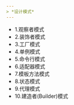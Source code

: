 ```yaml
---
> *设计模式*
---
```


- 1.观察者模式
- 2.装饰者模式
- 3.工厂模式
- 4.单例模式
- 5.命令行模式
- 6.适配器模式
- 7.模板方法模式
- 8.状态模式
- 9.代理模式
- 10.建造者(Builder)模式